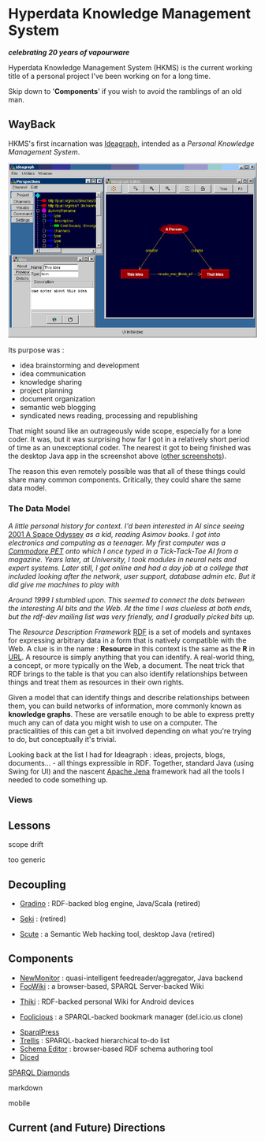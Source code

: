 # Hyperdata Knowledge Management System

**_celebrating 20 years of vapourware_**

Hyperdata Knowledge Management System (HKMS) is the current working title of a personal project I've been working on for a long time.

Skip down to '**Components**' if you wish to avoid the ramblings of an old man.

## WayBack

HKMS's first incarnation was [Ideagraph](https://web.archive.org/web/20040321215405/http://www.ideagraph.net/), intended as a _Personal Knowledge Management System_.

![screenshot](https://github.com/danja/HKMS/blob/main/images/ideagraph-1.gif?raw=true)

Its purpose was :

- idea brainstorming and development
- idea communication
- knowledge sharing
- project planning
- document organization
- semantic web blogging
- syndicated news reading, processing and republishing

That might sound like an outrageously wide scope, especially for a lone coder. It was, but it was surprising how far I got in a relatively short period of time as an unexceptional coder. The nearest it got to being finished was the desktop Java app in the screenshot above ([other screenshots](https://web.archive.org/web/20040402085138/http://www.ideagraph.net/2003-06/screenshots.htm)).

The reason this even remotely possible was that all of these things could share many common components. Critically, they could share the same data model.

### The Data Model

_A little personal history for context. I'd been interested in AI since seeing_ [2001 A Space Odyssey](<https://en.wikipedia.org/wiki/2001:_A_Space_Odyssey_(film)>) _as a kid, reading Asimov books. I got into electronics and computing as a teenager._ _My first computer was a [Commodore PET](https://en.wikipedia.org/wiki/Commodore_PET) onto which I once typed in a Tick-Tack-Toe AI from a magazine. Years later, at University, I took modules in neural nets and expert systems._ _Later still, I got online and had a day job at a college that included looking after the network, user support, database admin etc. But it did give me machines to play with_

_Around 1999 I stumbled upon. This seemed to connect the dots between the interesting AI bits and the Web. At the time I was clueless at both ends, but the rdf-dev mailing list was very friendly, and I gradually picked bits up._

The _Resource Description Framework_ [RDF](https://www.w3.org/RDF/) is a set of models and syntaxes for expressing arbitrary data in a form that is natively compatible with the Web. A clue is in the name : **Resource** in this context is the same as the **R** in [URL](https://en.wikipedia.org/wiki/URL). A resource is simply anything that you can identify. A real-world thing, a concept, or more typically on the Web, a document. The neat trick that RDF brings to the table is that you can also identify relationships between things and treat them as resources in their own rights.

Given a model that can identify things and describe relationships between them, you can build networks of information, more commonly known as **knowledge graphs**. These are versatile enough to be able to express pretty much any can of data you might wish to use on a computer. The practicalities of this can get a bit involved depending on what you're trying to do, but conceptually it's trivial.

Looking back at the list I had for Ideagraph : ideas, projects, blogs, documents... - all things expressible in RDF. Together, standard Java (using Swing for UI) and the nascent [Apache Jena](https://jena.apache.org/) framework had all the tools I needed to code something up.

### Views

## Lessons

scope drift

too generic

## Decoupling

- [Gradino](https://github.com/danja/Gradino) : RDF-backed blog engine, Java/Scala (retired)
- [Seki](https://github.com/danja/seki) : (retired)

- [Scute](https://github.com/danja/Scute) : a Semantic Web hacking tool, desktop Java (retired)

## Components

- [NewMonitor](https://github.com/danja/NewsMonitor) : quasi-intelligent feedreader/aggregator, Java backend
- [FooWiki](https://github.com/danja/foowiki) : a browser-based, SPARQL Server-backed Wiki

* [Thiki](https://github.com/danja/thiki) : RDF-backed personal Wiki for Android devices

- [Foolicious](https://github.com/danja/foolicious) : a SPARQL-backed bookmark manager (del.icio.us clone)

* [SparqlPress](https://github.com/danja/sparqlpress2)
* [Trellis](https://github.com/danja/trellis) : SPARQL-backed hierarchical to-do list
* [Schema Editor](https://github.com/danja/schema-editor) : browser-based RDF schema authoring tool
* [Diced](https://github.com/danja/Diced)

[SPARQL Diamonds](https://github.com/danja/sparql-diamonds)

markdown

mobile

## Current (and Future) Directions
